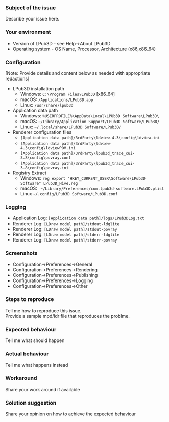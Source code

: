 ### Subject of the issue
Describe your issue here.

### Your environment
* Version of LPub3D - see Help->About LPub3D
* Operating system - OS Name, Processor, Architecture (x86,x86_64)

### Configuration
[Note: Provide details and content below as needed with appropriate redactions]
* LPub3D installation path
  - Windows: `C:\Program Files\LPub3D` [x86_64]
  - macOS: `/Applications/LPub3D.app`
  - Linux:  `/usr/share/lpub3d`
* Application data path 
  - Windows: `%USERPROFILE%\AppData\Local\LPUb3D Software\LPub3D\`
  - macOS: `~/Library/Application Support/LPub3D Software/LPub3D/`
  - Linux: `~/.local/share/LPub3D Software/LPub3D/`
* Renderer configuration files
  - `[Application data path]/3rdParty\ldview-4.3\config\ldview.ini`
  - `[Application data path]/3rdParty\ldview-4.3\config\ldviewPOV.ini`
  - `[Application data path]/3rdParty\lpub3d_trace_cui-3.8\config\povray.conf`
  - `[Application data path]/3rdParty\lpub3d_trace_cui-3.8\config\povray.ini`
* Registry Extract
  - Windows: `reg export "HKEY_CURRENT_USER\Software\LPub3D Software" LPub3D_Hive.reg`  
  - macOS: ` ~/Library/Preferences/com.lpub3d-software.LPub3D.plist`
  - Linux `~/.config/LPub3D Software/LPub3D.conf`

### Logging
* Application Log: `[Application data path]/logs/LPub3DLog.txt`
* Renderer Log: `[LDraw model path]/stdout-ldglite`
* Renderer Log: `[LDraw model path]/stdout-povray`
* Renderer Log: `[LDraw model path]/stderr-ldglite`
* Renderer Log: `[LDraw model path]/stderr-povray`

### Screenshots
* Configuration->Preferences->General
* Configuration->Preferences->Rendering
* Configuration->Preferences->Publishing
* Configuration->Preferences->Logging
* Configuration->Preferences->Other

### Steps to reproduce
Tell me how to reproduce this issue.  
Provide a sample mpd/ldr file that reproduces the problme.

### Expected behaviour
Tell me what should happen

### Actual behaviour
Tell me what happens instead

### Workaround
Share your work around if available

### Solution suggestion
Share your opinion on how to achieve the expected behaviour
